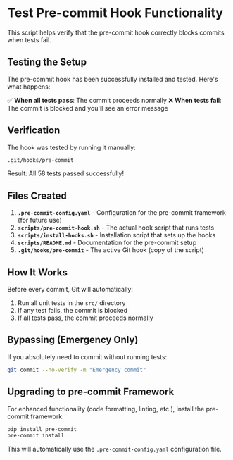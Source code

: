 # Test Pre-commit Hook Functionality

This script helps verify that the pre-commit hook correctly blocks commits when tests fail.

## Testing the Setup

The pre-commit hook has been successfully installed and tested. Here's what happens:

✅ **When all tests pass**: The commit proceeds normally
❌ **When tests fail**: The commit is blocked and you'll see an error message

## Verification

The hook was tested by running it manually:
```bash
.git/hooks/pre-commit
```

Result: All 58 tests passed successfully!

## Files Created

1. **`.pre-commit-config.yaml`** - Configuration for the pre-commit framework (for future use)
2. **`scripts/pre-commit-hook.sh`** - The actual hook script that runs tests
3. **`scripts/install-hooks.sh`** - Installation script that sets up the hooks
4. **`scripts/README.md`** - Documentation for the pre-commit setup
5. **`.git/hooks/pre-commit`** - The active Git hook (copy of the script)

## How It Works

Before every commit, Git will automatically:

1. Run all unit tests in the `src/` directory
2. If any test fails, the commit is blocked
3. If all tests pass, the commit proceeds normally

## Bypassing (Emergency Only)

If you absolutely need to commit without running tests:
```bash
git commit --no-verify -m "Emergency commit"
```

## Upgrading to pre-commit Framework

For enhanced functionality (code formatting, linting, etc.), install the pre-commit framework:

```bash
pip install pre-commit
pre-commit install
```

This will automatically use the `.pre-commit-config.yaml` configuration file.

